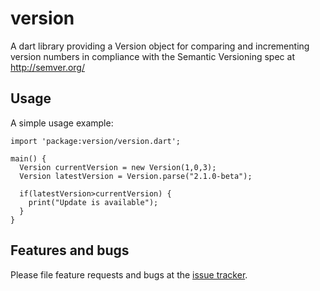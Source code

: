 # version

A dart library providing a Version object for comparing and incrementing version numbers in compliance with the Semantic Versioning spec at http://semver.org/

## Usage

A simple usage example:

    import 'package:version/version.dart';

    main() {
      Version currentVersion = new Version(1,0,3);
      Version latestVersion = Version.parse("2.1.0-beta");

      if(latestVersion>currentVersion) {
        print("Update is available");
      }
    }

## Features and bugs

Please file feature requests and bugs at the [issue tracker][tracker].

[tracker]: https://github.com/dartalog/version_dart/issues
